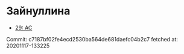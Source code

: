 # Зайнуллина
- [29: AC](29.md)

Commit: c7187bf02fe4ecd2530ba564de681daefc04b2c7
 fetched at: 20201117-133225
